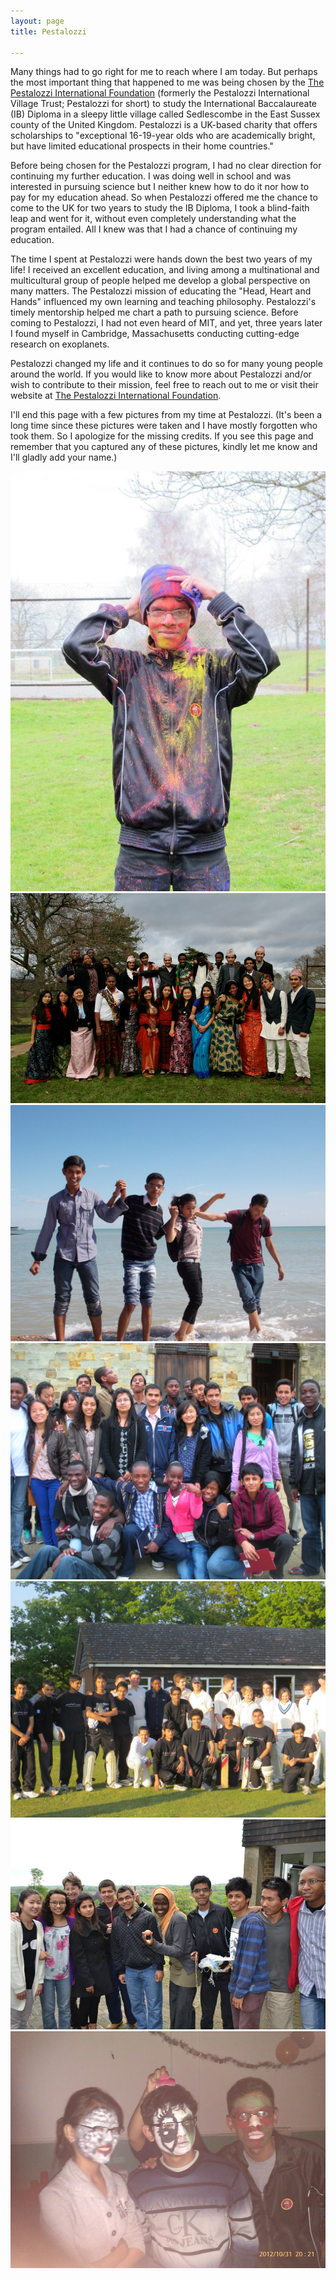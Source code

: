 ```yaml
---
layout: page
title: Pestalozzi

---
```


Many things had to go right for me to reach where I am today. But perhaps the most important thing that happened to me was being chosen by 
the [The Pestalozzi International Foundation](https://pestalozzi.org.uk/) (formerly the Pestalozzi International Village Trust; Pestalozzi for short) to study the 
International Baccalaureate (IB) Diploma in a sleepy little village called Sedlescombe in the East Sussex county of the United Kingdom. Pestalozzi is a UK-based charity 
that offers scholarships to "exceptional 16-19-year olds who are academically bright, but have limited educational prospects in their home countries."  

Before being chosen for the Pestalozzi program, I had no clear direction for continuing my further education. I was doing well in school and was interested in 
pursuing science but I neither knew how to do it nor how to pay for my education ahead. So when Pestalozzi offered me the chance to come to the UK for two years 
to study the IB Diploma, I took a blind-faith leap and went for it, without even completely understanding what the program entailed. All I knew was that I had a chance
of continuing my education. 

The time I spent at Pestalozzi were hands down the best two years of my life! I received an excellent education, and living among a multinational and multicultural group of people helped me develop a global perspective on many matters. The Pestalozzi mission of educating the "Head, Heart and Hands" influenced my own learning and teaching philosophy. Pestalozzi's timely mentorship helped me chart a path to pursuing science. Before coming to Pestalozzi, I had not even heard of MIT, and yet, three years later I found myself in Cambridge, Massachusetts conducting cutting-edge research on exoplanets. 

Pestalozzi changed my life and it continues to do so for many young people around the world. If you would like to know more about Pestalozzi and/or wish to 
contribute to their mission, feel free to reach out to me or visit their website at [The Pestalozzi International Foundation](https://pestalozzi.org.uk/). 

I'll end this page with a few pictures from my time at Pestalozzi. 
(It's been a long time since these pictures were taken and I have mostly forgotten who took them. So I apologize for the missing credits. If you see this page
and remember that you captured any of these pictures, kindly let me know and I'll gladly add your name.)


<img src="/assets/img/p1.jpg">  
<img src="/assets/img/p2.jpg">  
<img src="/assets/img/p3.jpg">
<img src="/assets/img/p4.jpg">
<img src="/assets/img/p5.jpg">
<img src="/assets/img/p6.jpg">
<img src="/assets/img/p7.jpg">  
